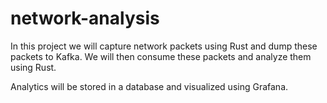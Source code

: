# network-analysis

In this project we will capture network packets using Rust and dump these packets to Kafka. 
We will then consume these packets and analyze them using Rust.

Analytics will be stored in a database and visualized using Grafana.
